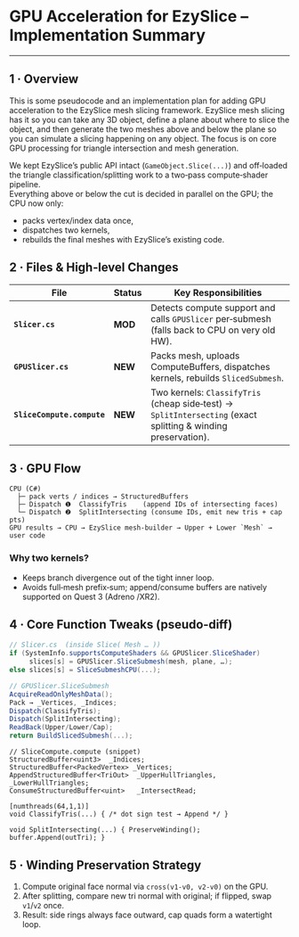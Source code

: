 # GPU Acceleration for **EzySlice** – Implementation Summary

---

## 1 · Overview
This is some pseudocode and an implementation plan for adding GPU acceleration to the EzySlice mesh slicing framework. EzySlice mesh slicing has it so you can take any 3D object, define a plane about where to slice the object, and then generate the two meshes above and below the plane so you can simulate a slicing happening on any object. The focus is on core GPU processing for triangle intersection and mesh generation.

We kept EzySlice’s public API intact (`GameObject.Slice(...)`) and off‑loaded the triangle classification/splitting work to a two‑pass compute‑shader pipeline.  
Everything above or below the cut is decided in parallel on the GPU; the CPU now only:
* packs vertex/index data once,
* dispatches two kernels,
* rebuilds the final meshes with EzySlice’s existing code.

## 2 · Files & High‑level Changes
| File | Status | Key Responsibilities |
|------|--------|----------------------|
| **`Slicer.cs`** | **MOD** | Detects compute support and calls `GPUSlicer` per‑submesh (falls back to CPU on very old HW). |
| **`GPUSlicer.cs`** | **NEW** | Packs mesh, uploads ComputeBuffers, dispatches kernels, rebuilds `SlicedSubmesh`. |
| **`SliceCompute.compute`** | **NEW** | Two kernels: `ClassifyTris` (cheap side‑test) → `SplitIntersecting` (exact splitting & winding preservation). |

## 3 · GPU Flow
```text
CPU (C#)
  ├─ pack verts / indices → StructuredBuffers
  ├─ Dispatch ❶  ClassifyTris    (append IDs of intersecting faces)
  └─ Dispatch ❷  SplitIntersecting (consume IDs, emit new tris + cap pts)
GPU results → CPU → EzySlice mesh‑builder → Upper + Lower `Mesh` → user code
```

### Why **two** kernels?
* Keeps branch divergence out of the tight inner loop.
* Avoids full‑mesh prefix‑sum; append/consume buffers are natively supported on Quest 3 (Adreno /XR2).

## 4 · Core Function Tweaks (pseudo‑diff)
```csharp
// Slicer.cs  (inside Slice( Mesh … ))
if (SystemInfo.supportsComputeShaders && GPUSlicer.SliceShader)
     slices[s] = GPUSlicer.SliceSubmesh(mesh, plane, …);
else slices[s] = SliceSubmeshCPU(...);
```

```csharp
// GPUSlicer.SliceSubmesh
AcquireReadOnlyMeshData();
Pack → _Vertices, _Indices;
Dispatch(ClassifyTris);
Dispatch(SplitIntersecting);
ReadBack(Upper/Lower/Cap);
return BuildSlicedSubmesh(...);
```

```hlsl
// SliceCompute.compute (snippet)
StructuredBuffer<uint3>  _Indices;
StructuredBuffer<PackedVertex> _Vertices;
AppendStructuredBuffer<TriOut>  _UpperHullTriangles, _LowerHullTriangles;
ConsumeStructuredBuffer<uint>   _IntersectRead;

[numthreads(64,1,1)]
void ClassifyTris(...) { /* dot sign test → Append */ }

void SplitIntersecting(...) { PreserveWinding(); buffer.Append(outTri); }
```

## 5 · Winding Preservation Strategy
1. Compute original face normal via `cross(v1-v0, v2-v0)` on the GPU.
2. After splitting, compare new tri normal with original; if flipped, swap `v1`/`v2` once.
3. Result: side rings always face outward, cap quads form a watertight loop.